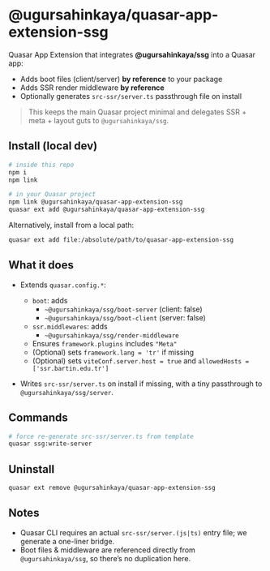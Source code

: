 # @ugursahinkaya/quasar-app-extension-ssg

Quasar App Extension that integrates **@ugursahinkaya/ssg** into a Quasar app:
- Adds boot files (client/server) **by reference** to your package
- Adds SSR render middleware **by reference**
- Optionally generates `src-ssr/server.ts` passthrough file on install

> This keeps the main Quasar project minimal and delegates SSR + meta + layout guts to `@ugursahinkaya/ssg`.

## Install (local dev)

```bash
# inside this repo
npm i
npm link

# in your Quasar project
npm link @ugursahinkaya/quasar-app-extension-ssg
quasar ext add @ugursahinkaya/quasar-app-extension-ssg
```

Alternatively, install from a local path:
```bash
quasar ext add file:/absolute/path/to/quasar-app-extension-ssg
```

## What it does

- Extends `quasar.config.*`:
  - `boot`: adds
    - `~@ugursahinkaya/ssg/boot-server` (client: false)
    - `~@ugursahinkaya/ssg/boot-client` (server: false)
  - `ssr.middlewares`: adds
    - `~@ugursahinkaya/ssg/render-middleware`
  - Ensures `framework.plugins` includes `"Meta"`
  - (Optional) sets `framework.lang = 'tr'` if missing
  - (Optional) sets `viteConf.server.host = true` and `allowedHosts = ['ssr.bartin.edu.tr']`

- Writes `src-ssr/server.ts` on install if missing, with a tiny passthrough to `@ugursahinkaya/ssg/server`.

## Commands

```bash
# force re-generate src-ssr/server.ts from template
quasar ssg:write-server
```

## Uninstall

```bash
quasar ext remove @ugursahinkaya/quasar-app-extension-ssg
```

## Notes

- Quasar CLI requires an actual `src-ssr/server.(js|ts)` entry file; we generate a one-liner bridge.
- Boot files & middleware are referenced directly from `@ugursahinkaya/ssg`, so there’s no duplication here.